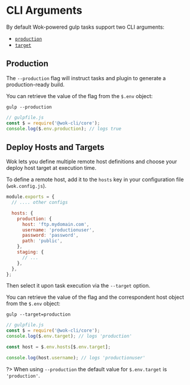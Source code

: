 # CLI Arguments

By default Wok-powered gulp tasks support two CLI arguments:

- [`production`](#production)
- [`target`](#deploy-hosts-and-targets)

## Production

The `--production` flag will instruct tasks and plugin to generate a production-ready build.

You can retrieve the value of the flag from the `$.env` object:

```
gulp --production
```

```js
// gulpfile.js
const $ = require('@wok-cli/core');
console.log($.env.production); // logs true
```

## Deploy Hosts and Targets

Wok lets you define multiple remote host definitions and choose your deploy host target at execution time.

To define a remote host, add it to the `hosts` key in your configuration file (`wok.config.js`).

```js
module.exports = {
  // .... other configs

  hosts: {
    production: {
      host: 'ftp.mydomain.com',
      username: 'productionuser',
      password: 'password',
      path: 'public',
    },
    staging: {
      // ...
    },
  },
};
```

Then select it upon task execution via the `--target` option.

You can retrieve the value of the flag and the correspondent host object from the `$.env` object:

```
gulp --target=production
```

```js
// gulpfile.js
const $ = require('@wok-cli/core');
console.log($.env.target); // logs 'production'

const host = $.env.hosts[$.env.target];

console.log(host.username); // logs 'productionuser'
```

?> When using `--production` the default value for `$.env.target` is `'production'`.
